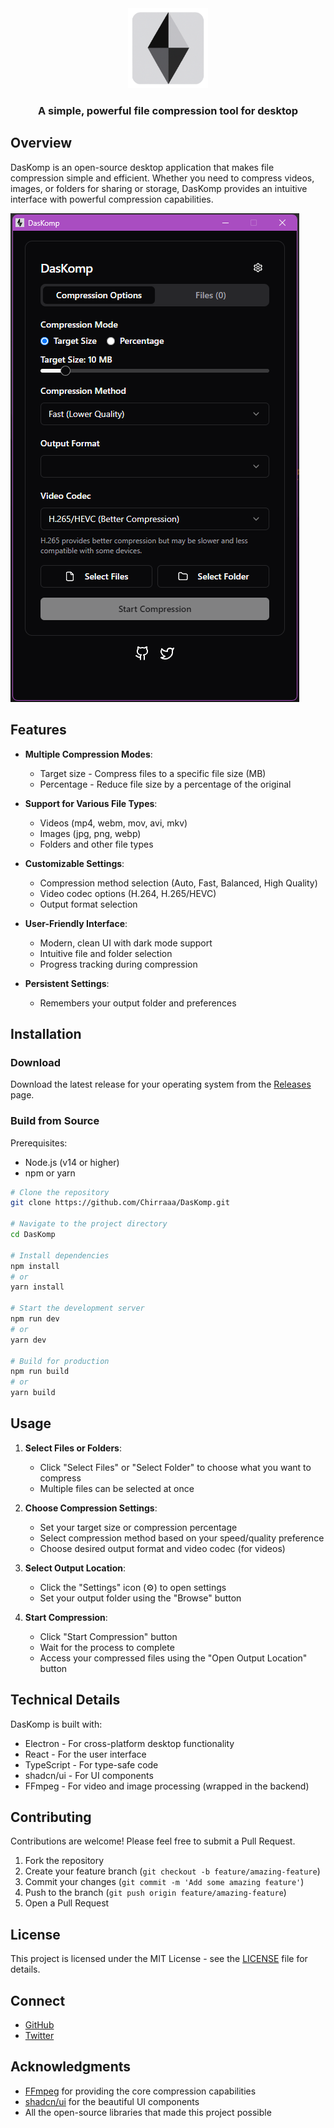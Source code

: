 <div align="center">
  <img src="DasKomp.png" alt="DasKomp Logo" width="128" height="128">
  <h3>A simple, powerful file compression tool for desktop</h3>
</div>


## Overview

DasKomp is an open-source desktop application that makes file compression simple and efficient. Whether you need to compress videos, images, or folders for sharing or storage, DasKomp provides an intuitive interface with powerful compression capabilities.

![DasKomp Screenshot](screenshot.png)

## Features

- **Multiple Compression Modes**:
  - Target size - Compress files to a specific file size (MB)
  - Percentage - Reduce file size by a percentage of the original
  
- **Support for Various File Types**:
  - Videos (mp4, webm, mov, avi, mkv)
  - Images (jpg, png, webp)
  - Folders and other file types

- **Customizable Settings**:
  - Compression method selection (Auto, Fast, Balanced, High Quality)
  - Video codec options (H.264, H.265/HEVC)
  - Output format selection

- **User-Friendly Interface**:
  - Modern, clean UI with dark mode support
  - Intuitive file and folder selection
  - Progress tracking during compression

- **Persistent Settings**:
  - Remembers your output folder and preferences

## Installation

### Download

Download the latest release for your operating system from the [Releases](https://github.com/Chirraaa/DasKomp/releases) page.

### Build from Source

Prerequisites:
- Node.js (v14 or higher)
- npm or yarn

```bash
# Clone the repository
git clone https://github.com/Chirraaa/DasKomp.git

# Navigate to the project directory
cd DasKomp

# Install dependencies
npm install
# or
yarn install

# Start the development server
npm run dev
# or
yarn dev

# Build for production
npm run build
# or
yarn build
```

## Usage

1. **Select Files or Folders**:
   - Click "Select Files" or "Select Folder" to choose what you want to compress
   - Multiple files can be selected at once

2. **Choose Compression Settings**:
   - Set your target size or compression percentage
   - Select compression method based on your speed/quality preference
   - Choose desired output format and video codec (for videos)

3. **Select Output Location**:
   - Click the "Settings" icon (⚙️) to open settings
   - Set your output folder using the "Browse" button

4. **Start Compression**:
   - Click "Start Compression" button
   - Wait for the process to complete
   - Access your compressed files using the "Open Output Location" button

## Technical Details

DasKomp is built with:
- Electron - For cross-platform desktop functionality
- React - For the user interface
- TypeScript - For type-safe code
- shadcn/ui - For UI components
- FFmpeg - For video and image processing (wrapped in the backend)

## Contributing

Contributions are welcome! Please feel free to submit a Pull Request.

1. Fork the repository
2. Create your feature branch (`git checkout -b feature/amazing-feature`)
3. Commit your changes (`git commit -m 'Add some amazing feature'`)
4. Push to the branch (`git push origin feature/amazing-feature`)
5. Open a Pull Request

## License

This project is licensed under the MIT License - see the [LICENSE](LICENSE) file for details.

## Connect

- [GitHub](https://github.com/Chirraaa/DasKomp)
- [Twitter](https://twitter.com/ChirraaaB)

## Acknowledgments

- [FFmpeg](https://ffmpeg.org/) for providing the core compression capabilities
- [shadcn/ui](https://ui.shadcn.com/) for the beautiful UI components
- All the open-source libraries that made this project possible
